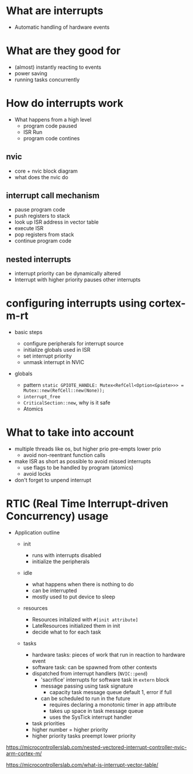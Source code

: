 # What are interrupts
- Automatic handling of hardware events
# What are they good for
- (almost) instantly reacting to events
- power saving
- running tasks concurrently

# How do interrupts work
- What happens from a high level
  - program code paused
  - ISR Run
  - program code contines

## nvic
- core + nvic block diagram
- what does the nvic do

## interrupt call mechanism
  - pause program code
  - push registers to stack
  - look up ISR address in vector table
  - execute ISR
  - pop registers from stack
  - continue program code

## nested interrupts
 - interrupt priority can be dynamically altered
 - Interrupt with higher priority pauses other interrupts


# configuring interrupts using cortex-m-rt
- basic steps
  - configure peripherals for interrupt source 
  - initialize globals used in ISR
  - set interrupt priority
  - unmask interrupt in NVIC

- globals
    - pattern `static GPIOTE_HANDLE: Mutex<RefCell<Option<Gpiote>>> = Mutex::new(RefCell::new(None));`
    - `interrupt_free`
    - `CriticalSection::new`, why is it safe
    - Atomics

# What to take into account
- multiple threads like os, but higher prio pre-empts lower prio
  - avoid non-reentrant function calls
- make ISR as short as possible to avoid missed interrupts
  - use flags to be handled by program (atomics)
  - avoid locks
- don't forget to unpend interrupt

# RTIC (Real Time Interrupt-driven Concurrency) usage
- Application outline
    - init
        - runs with interrupts disabled
        - initialize the peripherals
    - idle
        - what happens when there is nothing to do
        - can be interrupted
        - mostly used to put device to sleep
    - resources
      - Resources initalized with `#[init attribute]`
      - LateResources initialized them in init
      - decide what to for each task

    - tasks
        - hardware tasks: pieces of work that run in reaction to hardware event
        - software task: can be spawned from other contexts
        - dispatched from interrupt handlers (`NVIC::pend`)
          - 'sacrifice' interrupts for software task in `extern` block
          - message passing using task signature
            - capacity task message queue default 1, error if full
          - can be scheduled to run in the future
            - requires declaring a monotonic timer in app attribute
            - takes up space in task message queue
            - uses the SysTick interrupt handler
        - task priorities
         - higher number = higher priority
         - higher priority tasks preempt lower priority



https://microcontrollerslab.com/nested-vectored-interrupt-controller-nvic-arm-cortex-m/

https://microcontrollerslab.com/what-is-interrupt-vector-table/
